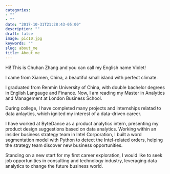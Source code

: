 ```yaml
---
categories:
- ""
- ""
date: "2017-10-31T21:28:43-05:00"
description: ""
draft: false
image: pic10.jpg
keywords: ""
slug: about_me
title: About me
---
```


Hi! This is Chuhan Zhang and you can call my English name Violet!

I came from Xiamen, China, a beautiful small island with perfect climate.

I graduated from Renmin University of China, with double bachelor degrees in English Langauge and Finance. Now, I am reading my Master in Analytics and Management at London Business School. 

During college, I have completed many projects and internships relatad to data anlaytics, which ignited my interest of a data-driven career. 

I have worked at ByteDance as a product analytics intern, presenting my product design suggestions based on data analytics. Working within an insider business strategy team in Intel Corporation, I built a word segmentation model with Python to detect the Intel-related orders, helping the strategy team discover new business opportunities. 

Standing on a new start for my first career exploration, I would like to seek job opportunities in consulting and technology industry, leveraging data analytics to change the future business world.


